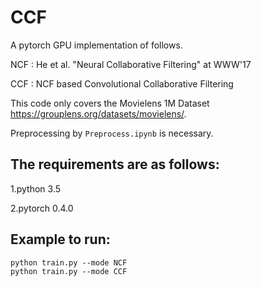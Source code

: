 # CCF
A pytorch GPU implementation of follows.

NCF : He et al. "Neural Collaborative Filtering" at WWW'17

CCF : NCF based Convolutional Collaborative Filtering

This code only covers the Movielens 1M Dataset https://grouplens.org/datasets/movielens/.

Preprocessing by ```Preprocess.ipynb``` is necessary.

## The requirements are as follows:
1.python 3.5

2.pytorch 0.4.0


## Example to run:
```
python train.py --mode NCF
python train.py --mode CCF
```
